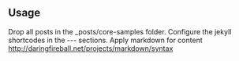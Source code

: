 ## Usage

Drop all posts in the _posts/core-samples folder. Configure the jekyll shortcodes in the --- sections.  Apply markdown for content http://daringfireball.net/projects/markdown/syntax

